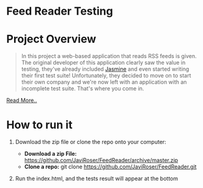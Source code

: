 # Feed Reader Testing

# Project Overview
>In this project a web-based application that reads RSS feeds is given. The original developer of this application clearly saw the value in testing, they've already included [Jasmine](http://jasmine.github.io/) and even started writing their first test suite! Unfortunately, they decided to move on to start their own company and we're now left with an application with an incomplete test suite. That's where you come in.

[Read More..](https://github.com/udacity/frontend-nanodegree-feedreader)
# How to run it

1. Download the zip file or clone the repo onto your computer:

	-  **Download a zip File:** https://github.com/JaviRoser/FeedReader/archive/master.zip
	-  **Clone a repo:**  git clone https://github.com/JaviRoser/FeedReader.git

2. Run the index.html, and the tests result will appear at the bottom 
